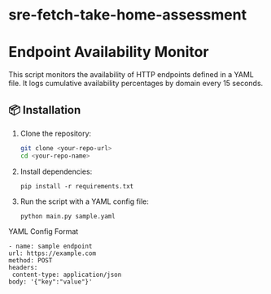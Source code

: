 # sre-fetch-take-home-assessment

# Endpoint Availability Monitor

This script monitors the availability of HTTP endpoints defined in a YAML file. It logs cumulative availability percentages by domain every 15 seconds.

## 📦 Installation

1. Clone the repository:
   ```bash
   git clone <your-repo-url>
   cd <your-repo-name>
   ```



2. Install dependencies:
   ```
   pip install -r requirements.txt
   ```
   
3. Run the script with a YAML config file:
   ```
   python main.py sample.yaml
   ```

YAML Config Format
   ```
   - name: sample endpoint
  url: https://example.com
  method: POST
  headers:
    content-type: application/json
  body: '{"key":"value"}'
   ```
